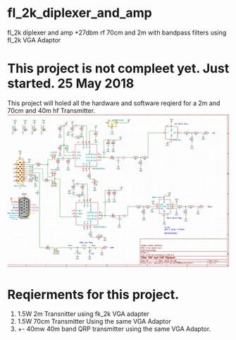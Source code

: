 # fl_2k_diplexer_and_amp
fl_2k diplexer and amp +27dbm rf 70cm and 2m with bandpass filters using fl_2k VGA Adaptor
# This project is not compleet yet. Just started. 25 May 2018
This project will holed all the hardware and software reqierd for a 2m and 70cm and 40m hf Transmitter.<br>
![Alt text](doc/fl_2k_diagram_v1.png?raw=true "Diagram")<br>
# Reqierments for this project.
1) 1.5W 2m Transnitter using fk_2k VGA adapter
2) 1.5W 70cm Transmitter Using the same VGA Adaptor
3) +- 40mw 40m band QRP transmitter using the same VGA Adaptor.
